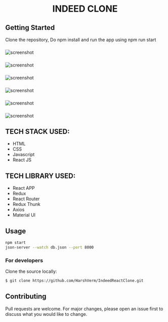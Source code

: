 <h1 align="center">INDEED CLONE</h1>

<h2>Getting Started</h2>

Clone the repository, Do npm install and run the app using npm run start

<h3></h3>

![screenshot](./images/1.png)

<h3></h3>

![screenshot](./images/2.png)

<h3></h3>

![screenshot](./images/3.png)

<h3></h3>

![screenshot](./images/4.png)

<h3></h3>

![screenshot](./images/5.png)

<h3></h3>

![screenshot](./images/6.png)

## TECH STACK USED:
- HTML
- CSS
- Javascript
- React JS

## TECH LIBRARY USED:
- React APP
- Redux
- React Router
- Redux Thunk
- Axios
- Material UI

## Usage

```bash
npm start
json-server --watch db.json --port 8000
```


### For developers
Clone the source locally:
```sh
$ git clone https://github.com/HarshVerm/IndeedReactClone.git
```
## Contributing
Pull requests are welcome. For major changes, please open an issue first to discuss what you would like to change.
